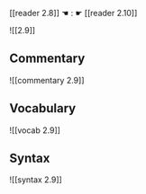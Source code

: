 [[reader 2.8]] ☚ : ☛ [[reader 2.10]]

![[2.9]]

## Commentary

![[commentary 2.9]]

## Vocabulary

![[vocab 2.9]]

## Syntax

![[syntax 2.9]]

